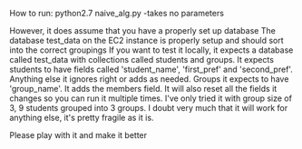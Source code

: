How to run: python2.7 naive_alg.py
  -takes no parameters

However, it does assume that you have a properly set up database
The database test_data on the EC2 instance is properly setup and should sort into the correct groupings
If you want to test it locally, it expects a database called test_data with collections called students and groups.
It expects students to have fields called 'student_name', 'first_pref' and 'second_pref'.  Anything else it ignores right or adds as needed.
Groups it expects to have 'group_name'.  It adds the members field.  It will also reset all the fields it changes so you can run it multiple times.
I've only tried it with group size of 3, 9 students grouped into 3 groups.
I doubt very much that it will work for anything else, it's pretty fragile as it is.

Please play with it and make it better
